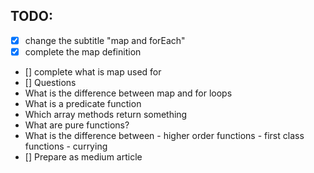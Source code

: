 ## TODO:

- [x] change the subtitle "map and forEach"
- [x] complete the map definition
- [] complete what is map used for
- [] Questions
- What is the difference between map and for loops
- What is a predicate function
- Which array methods return something
- What are pure functions?
- What is the difference between - higher order functions - first class functions - currying
- [] Prepare as medium article
